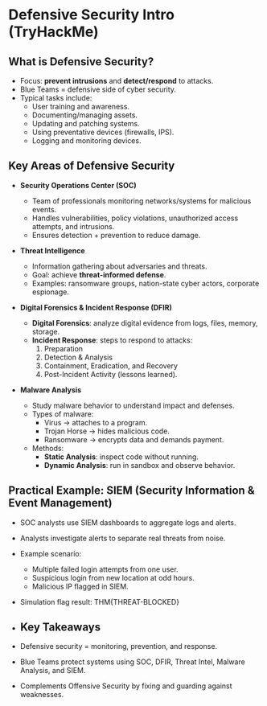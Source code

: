 # Defensive Security Intro (TryHackMe)

## What is Defensive Security?
- Focus: **prevent intrusions** and **detect/respond** to attacks.
- Blue Teams = defensive side of cyber security.
- Typical tasks include:
  - User training and awareness.
  - Documenting/managing assets.
  - Updating and patching systems.
  - Using preventative devices (firewalls, IPS).
  - Logging and monitoring devices.

## Key Areas of Defensive Security
- **Security Operations Center (SOC)**  
  - Team of professionals monitoring networks/systems for malicious events.  
  - Handles vulnerabilities, policy violations, unauthorized access attempts, and intrusions.  
  - Ensures detection + prevention to reduce damage.  

- **Threat Intelligence**  
  - Information gathering about adversaries and threats.  
  - Goal: achieve **threat-informed defense**.  
  - Examples: ransomware groups, nation-state cyber actors, corporate espionage.  

- **Digital Forensics & Incident Response (DFIR)**  
  - **Digital Forensics**: analyze digital evidence from logs, files, memory, storage.  
  - **Incident Response**: steps to respond to attacks:  
    1. Preparation  
    2. Detection & Analysis  
    3. Containment, Eradication, and Recovery  
    4. Post-Incident Activity (lessons learned).  

- **Malware Analysis**  
  - Study malware behavior to understand impact and defenses.  
  - Types of malware:  
    - Virus → attaches to a program.  
    - Trojan Horse → hides malicious code.  
    - Ransomware → encrypts data and demands payment.  
  - Methods:  
    - **Static Analysis**: inspect code without running.  
    - **Dynamic Analysis**: run in sandbox and observe behavior.  

## Practical Example: SIEM (Security Information & Event Management)
- SOC analysts use SIEM dashboards to aggregate logs and alerts.  
- Analysts investigate alerts to separate real threats from noise.  
- Example scenario:  
  - Multiple failed login attempts from one user.  
  - Suspicious login from new location at odd hours.  
  - Malicious IP flagged in SIEM.  
- Simulation flag result: THM{THREAT-BLOCKED}

- ## Key Takeaways
- Defensive security = monitoring, prevention, and response.  
- Blue Teams protect systems using SOC, DFIR, Threat Intel, Malware Analysis, and SIEM.  
- Complements Offensive Security by fixing and guarding against weaknesses.
